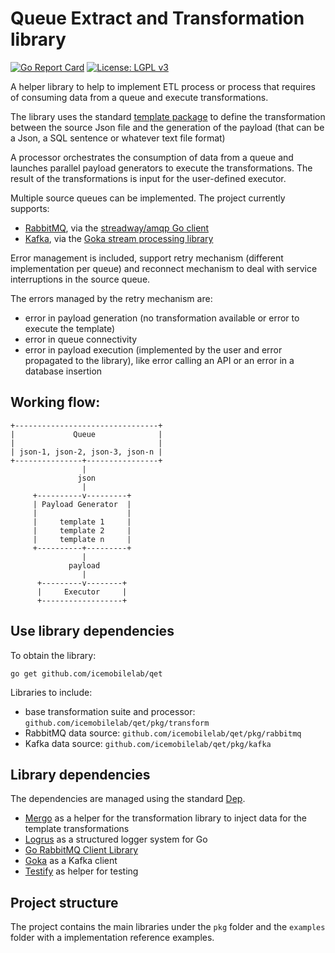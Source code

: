 # Queue Extract and Transformation library
[![Go Report Card](https://goreportcard.com/badge/github.com/icemobilelab/qet)](https://goreportcard.com/report/github.com/icemobilelab/qet)
[![License: LGPL v3](https://img.shields.io/badge/License-LGPL%20v3-blue.svg)](https://www.gnu.org/licenses/lgpl-3.0)

A helper library to help to implement ETL process or process that
requires of consuming data from a queue and execute transformations.

The library uses the standard [template
package](https://golang.org/pkg/text/template/) to define the
transformation between the source Json file and the generation of the
payload (that can be a Json, a SQL sentence or whatever text file
format)

A processor orchestrates the consumption of data from a queue and
launches parallel payload generators to execute the
transformations. The result of the transformations is input for the
user-defined executor.

Multiple source queues can be implemented. The project currently
supports:
* [RabbitMQ](http://www.rabbitmq.com/), via the [streadway/amqp Go
  client](https://golang.org/pkg/text/template/)
* [Kafka](http://kafka.apache.org/), via the [Goka stream processing
  library](https://github.com/lovoo/goka)

Error management is included, support retry mechanism (different
implementation per queue) and reconnect mechanism to deal with service
interruptions in the source queue.

The errors managed by the retry mechanism are:
* error in payload generation (no transformation available or error to
  execute the template)
* error in queue connectivity
* error in payload execution (implemented by the user and error
  propagated to the library), like error calling an API or an error in
  a database insertion

## Working flow:

```
+--------------------------------+
|             Queue              |
|                                |
| json-1, json-2, json-3, json-n |
+---------------+----------------+
                |
               json
                |
     +----------v---------+
     | Payload Generator  |
     |                    |
     |     template 1     |
     |     template 2     |
     |     template n     |
     +----------+---------+
                |
             payload
                |
      +---------v--------+
      |     Executor     |
      +------------------+
```

## Use library dependencies

To obtain the library:

```
go get github.com/icemobilelab/qet
```

Libraries to include:
* base transformation suite and processor:
  `github.com/icemobilelab/qet/pkg/transform`
* RabbitMQ data source: `github.com/icemobilelab/qet/pkg/rabbitmq`
* Kafka data source: `github.com/icemobilelab/qet/pkg/kafka`

## Library dependencies

The dependencies are managed using the standard
[Dep](https://golang.github.io/dep/).
* [Mergo](https://github.com/imdario/mergo) as a helper for the
  transformation library to inject data for the template
  transformations
* [Logrus](https://github.com/sirupsen/logrus) as a structured logger
  system for Go
* [Go RabbitMQ Client Library](https://github.com/streadway/amqp)
* [Goka](https://github.com/lovoo/goka) as a Kafka client
* [Testify](https://github.com/stretchr/testify) as helper for testing

## Project structure

The project contains the main libraries under the `pkg` folder and the
`examples` folder with a implementation reference examples.
